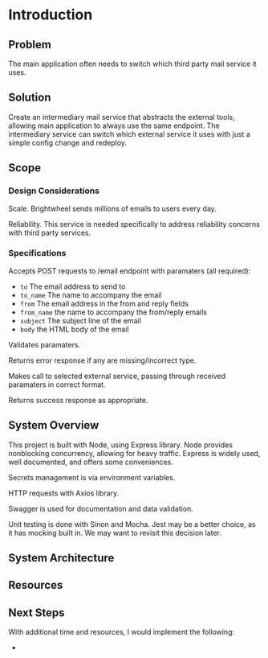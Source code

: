 # Introduction


## Problem

The main application often needs to switch which third party mail service it uses.

## Solution

Create an intermediary mail service that abstracts the external tools, allowing main application to always use the same endpoint. The intermediary service can switch which external service it uses with just a simple config change and redeploy.

## Scope


### Design Considerations

Scale. Brightwheel sends millions of emails to users every day.

Reliability. This service is needed specifically to address reliability concerns with third party services.

### Specifications

Accepts POST requests to /email endpoint with paramaters (all required):

 - `to` The email address to send to
 - `to_name` The name to accompany the email
 - `from` The email address in the from and reply fields
 - `from_name` the name to accompany the from/reply emails
 - `subject` The subject line of the email
 - `body` the HTML body of the email

Validates paramaters.

Returns error response if any are missing/incorrect type.

Makes call to selected external service, passing through received paramaters in correct format.

Returns success response as appropriate.

## System Overview

This project is built with Node, using Express library. Node provides nonblocking concurrency, allowing for heavy traffic. Express is widely used, well documented, and offers some conveniences.

Secrets management is via environment variables.

HTTP requests with Axios library.

Swagger is used for documentation and data validation.

Unit testing is done with Sinon and Mocha. Jest may be a better choice, as it has mocking built in. We may want to revisit this decision later.

## System Architecture



## Resources


## Next Steps

With additional time and resources, I would implement the following:

-

